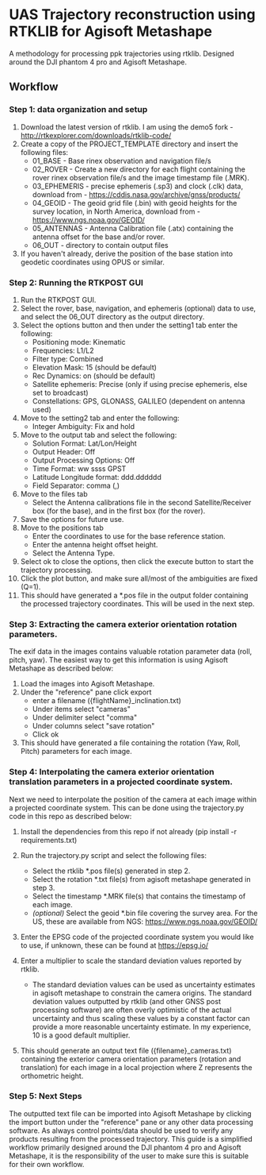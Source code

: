 # UAS Trajectory reconstruction using RTKLIB for Agisoft Metashape
 
 A methodology for processing ppk trajectories using rtklib. Designed around the DJI phantom 4 pro and Agisoft Metashape.

## Workflow

### Step 1: data organization and setup

1. Download the latest version of rtklib. I am using the demo5 fork - http://rtkexplorer.com/downloads/rtklib-code/
1. Create a copy of the PROJECT_TEMPLATE directory and insert the following files:
    - 01_BASE - Base rinex observation and navigation file/s
    - 02_ROVER - Create a new directory for each flight containing the rover rinex observation file/s and the image timestamp file (.MRK).
    - 03_EPHEMERIS - precise ephemeris (.sp3) and clock (.clk) data, download from - https://cddis.nasa.gov/archive/gnss/products/
    - 04_GEOID - The geoid grid file (.bin) with geoid heights for the survey location, in North America, download from - https://www.ngs.noaa.gov/GEOID/
    - 05_ANTENNAS - Antenna Calibration file (.atx) containing the antenna offset for the base and/or rover.
    - 06_OUT - directory to contain output files
1. If you haven't already, derive the position of the base station into geodetic coordinates using OPUS or similar.


### Step 2: Running the RTKPOST GUI

1. Run the RTKPOST GUI.
1. Select the rover, base, navigation, and ephemeris (optional) data to use, and select the 06_OUT directory as the output directory.
1. Select the options button and then under the setting1 tab enter the following:
    - Positioning mode: Kinematic
    - Frequencies: L1/L2
    - Filter type: Combined
    - Elevation Mask: 15 (should be default)
    - Rec Dynamics: on (should be default)
    - Satellite ephemeris: Precise (only if using precise ephemeris, else set to broadcast)
    - Constellations: GPS, GLONASS, GALILEO (dependent on antenna used)
1. Move to the setting2 tab and enter the following:
    - Integer Ambiguity: Fix and hold
1. Move to the output tab and select the following:
    - Solution Format: Lat/Lon/Height
    - Output Header: Off
    - Output Processing Options: Off
    - Time Format: ww ssss GPST
    - Latitude Longitude format: ddd.dddddd
    - Field Separator: comma (,)
1. Move to the files tab
    - Select the Antenna calibrations file in the second Satellite/Receiver box (for the base), and in the first box (for the rover).
1. Save the options for future use.
1. Move to the positions tab
    - Enter the coordinates to use for the base reference station.
    - Enter the antenna height offset height.
    - Select the Antenna Type.
1. Select ok to close the options, then click the execute button to start the trajectory processing.
1. Click the plot button, and make sure all/most of the ambiguities are fixed (Q=1).
1. This should have generated a *.pos file in the output folder containing the processed trajectory coordinates. This will be used in the next step.

### Step 3: Extracting the camera exterior orientation rotation parameters.

The exif data in the images contains valuable rotation parameter data (roll, pitch, yaw). The easiest way to get this information is using Agisoft Metashape as described below:

1. Load the images into Agisoft Metashape.
1. Under the "reference" pane click export
    - enter a filename ({flightName}_inclination.txt)
    - Under items select "cameras"
    - Under delimiter select "comma"
    - Under columns select "save rotation"
    - Click ok
1. This should have generated a file containing the rotation (Yaw, Roll, Pitch) parameters for each image.

### Step 4: Interpolating the camera exterior orientation translation parameters in a projected coordinate system.

Next we need to interpolate the position of the camera at each image within a projected coordinate system. This can be done using the trajectory.py code in this repo as described below:  
1. Install the dependencies from this repo if not already (pip install -r requirements.txt)
1. Run the trajectory.py script and select the following files:
    - Select the rtklib *.pos file(s) generated in step 2.
    - Select the rotation *.txt file(s) from agisoft metashape generated in step 3.
    - Select the timestamp *.MRK file(s) that contains the timestamp of each image.
    - *(optional)* Select the geoid *.bin file covering the survey area. For the US, these are available from NGS: https://www.ngs.noaa.gov/GEOID/
1. Enter the EPSG code of the projected coordinate system you would like to use, if unknown, these can be found at https://epsg.io/
1. Enter a multiplier to scale the standard deviation values reported by rtklib.
    - The standard deviation values can be used as uncertainty estimates in agisoft metashape to constrain the camera origins. The standard deviation values outputted by rtklib (and other GNSS post processing software) are often overly optimistic of the actual uncertainty and thus scaling these values by a constant factor can provide a more reasonable uncertainty estimate. In my experience, 10 is a good default multiplier.

1. This should generate an output text file ({filename}_cameras.txt) containing the exterior camera orientation parameters (rotation and translation) for each image in a local projection where Z represents the orthometric height.

### Step 5: Next Steps

The outputted text file can be imported into Agisoft Metashape by clicking the import button under the "reference" pane or any other data processing software. As always control points/data should be used to verify any products resulting from the processed trajectory. This guide is a simplified workflow primarily designed around the DJI phantom 4 pro and Agisoft Metashape, it is the responsibility of the user to make sure this is suitable for their own workflow. 